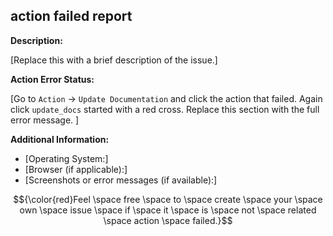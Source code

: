 ## action failed report

**Description:**

[Replace this with a brief description of the issue.]

**Action Error Status:**

[Go to `Action` -> `Update Documentation` and click the action that failed. Again click `update_docs` started with a red cross.
Replace this section with the full error message.
]



**Additional Information:**
- [Operating System:]
- [Browser (if applicable):]
- [Screenshots or error messages (if available):]

$${\color{red}Feel \space free \space to \space create \space your \space own \space issue \space if \space it \space is \space not \space related \space action \space failed.}$$
